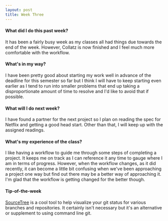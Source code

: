 ```yaml
---
layout: post
title: Week Three
---
```

#### What did I do this past week?

It has been a fairly busy week as my classes all had things due towards the end of the week. However, Collatz is now finished and I feel much more comfortable with the workflow.

#### What's in my way?

I have been pretty good about starting my work well in advance of the deadline for this semester so far but I think I will have to keep starting even earlier as I tend to run into smaller problems that end up taking a disproportionate amount of time to resolve and I'd like to avoid that if possible.

#### What will I do next week?

I have found a partner for the next project so I plan on reading the spec for Netflix and getting a good head start. Other than that, I will keep up with the assigned readings.

#### What's my experience of the class?

I like having a workflow to guide me through some steps of completing a project. It keeps me on track as I can reference it any time to gauge where I am in terms of progress. However, when the workflow changes, as it did recently, it can become a little bit confusing when we've been approaching a project one way but find out there may be a better way of approaching it. I'm glad that the workflow is getting changed for the better though.


#### Tip-of-the-week

[SourceTree](https://www.sourcetreeapp.com/) is a cool tool to help visualize your git status for various branches and repositories. It certainly isn't necessary but it's an alternative or supplement to using command line git.

